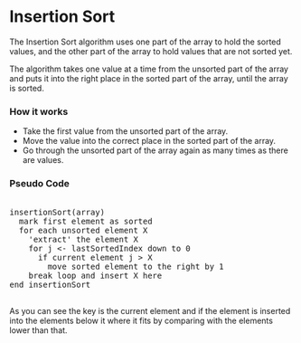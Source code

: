 # Insertion Sort
The Insertion Sort algorithm uses one part of the array to hold the sorted values, and the other part of the array to hold values that are not sorted yet.


The algorithm takes one value at a time from the unsorted part of the array and puts it into the right place in the sorted part of the array, until the array is sorted.

### How it works
- Take the first value from the unsorted part of the array.
- Move the value into the correct place in the sorted part of the array.
- Go through the unsorted part of the array again as many times as there are values.

### Pseudo Code
<pre>
  
insertionSort(array)
  mark first element as sorted
  for each unsorted element X
    'extract' the element X
    for j <- lastSortedIndex down to 0
      if current element j > X
        move sorted element to the right by 1
    break loop and insert X here
end insertionSort
      
</pre>

As you can see the key is the current element and if the element is inserted into the elements below it where it fits by comparing with the elements lower than that.

